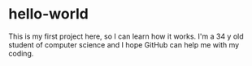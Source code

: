 # hello-world
This is my first project here, so I can learn how it works.
I'm a 34 y old student of computer science and I hope GitHub can help me with my coding.
